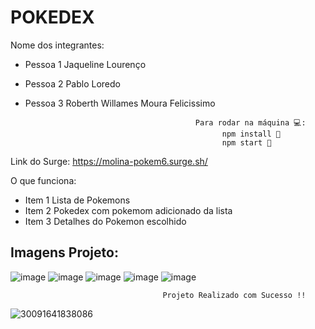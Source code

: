 #                                                                          POKEDEX

Nome dos integrantes: 
- Pessoa 1 Jaqueline Lourenço
- Pessoa 2 Pablo Loredo 
- Pessoa 3 Roberth Willames Moura Felicissimo

                                            Para rodar na máquina 💻:
                                                  npm install 📌
                                                  npm start 📌
Link do Surge: 
  https://molina-pokem6.surge.sh/
 
O que funciona:
- Item 1 Lista de Pokemons
- Item 2 Pokedex com pokemom adicionado da lista
- Item 3 Detalhes do Pokemon escolhido

Imagens Projeto: 
---

![image](https://user-images.githubusercontent.com/83045484/126087721-30e795d4-863f-453b-8705-595a9a5f0fc9.png)
![image](https://user-images.githubusercontent.com/83045484/126378457-0c2920d4-f084-4ac3-b11a-bb7d1f719a5c.png)
![image](https://user-images.githubusercontent.com/83045484/126087731-8c47e578-9b7c-4bdd-9d79-3d2c91b58e47.png)
![image](https://user-images.githubusercontent.com/83045484/126087752-3c27b000-b492-4a76-a869-84b36abf041e.png)
![image](https://user-images.githubusercontent.com/83045484/126087766-1fcd4802-f2d0-49e4-9e21-dc7e27fdca8d.png)

                                      Projeto Realizado com Sucesso !!


![30091641838086](https://user-images.githubusercontent.com/83045484/126088476-b240144d-7ca3-4627-933a-b48313dc9ac9.jpg)
